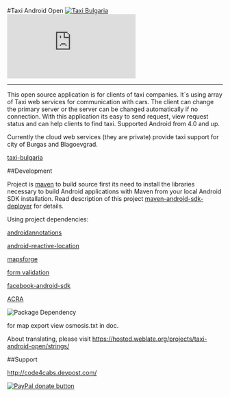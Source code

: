 #Taxi Android Open <a href="https://play.google.com/store/apps/details?id=com.opentaxi.android" rel="Taxi Bulgaria">![Taxi Bulgaria](http://steverichey.github.io/google-play-badge-svg/img/en_get.svg)</a> <a href="http://apps.opera.com/badge.php?a=c&v=dark&did=88615&pid=408287" rel="Opera Mobile Store">![Opera Mobile Store](https://apps.opera.com/badge.php?a=s&v=white&did=88615&pid=408287)</a>

---

This open source application is for clients of taxi companies. It`s using array of Taxi web services for communication with cars. The client can change the primary server or the server can be changed automatically if no connection.
With this application its easy to send request, view request status and can help clients to find taxi.
Supported Android from 4.0 and up.

Currently the cloud web services (they are private) provide taxi support for city of Burgas and Blagoevgrad.

[taxi-bulgaria](http://taxi-bulgaria.com)

##Development

Project is [maven](http://maven.apache.org/) to build source first its need to install the libraries necessary to build Android applications with Maven from your local Android SDK installation.
Read description of this project [maven-android-sdk-deployer](https://github.com/mosabua/maven-android-sdk-deployer) for details.

Using project dependencies:

[androidannotations](http://androidannotations.org/)

[android-reactive-location](https://github.com/mcharmas/Android-ReactiveLocation)

[mapsforge](http://code.google.com/p/mapsforge/)

[form validation](https://github.com/ragunathjawahar/android-saripaar)

[facebook-android-sdk](https://github.com/facebook/facebook-android-sdk)

[ACRA](https://github.com/ACRA/acra)

![Package Dependency](https://github.com/sytolk/TaxiAndroidOpen/blob/API14/doc/dependency.png)

for map export view osmosis.txt in doc.

About translating, please visit https://hosted.weblate.org/projects/taxi-android-open/strings/ 

##Support

http://code4cabs.devpost.com/

[![PayPal donate button](https://img.shields.io/badge/paypal-donate-yellow.svg)](https://www.paypal.com/cgi-bin/webscr?cmd=_s-xclick&hosted_button_id=2W5ZTX3VEH9D2 "Donate once-off to this project using Paypal")